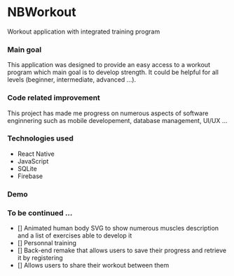 # NBWorkout
Workout application with integrated training program

### Main goal 

This application was designed to provide an easy access to a workout program which main goal is to develop strength. 
It could be helpful for all levels (beginner, intermediate, advanced ...).

### Code related improvement

This project has made me progress on numerous aspects of software enginnering such as mobile developement, database management, UI/UX ...


### Technologies used

- React Native
- JavaScript
- SQLite
- Firebase

### Demo


### To be continued ...

- [] Animated human body SVG to show numerous muscles description and a list of exercises able to develop it
- [] Personnal training
- [] Back-end remake that allows users to save their progress and retrieve it by registering
- [] Allows users to share their workout between them

